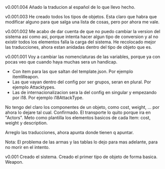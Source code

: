 v0.001.004
Añado la traducion al español de lo que llevo hecho.

v0.001.003
He creado todos los tipos de objetos.
Esta claro que habra que modificar alguno para que salga una lista de cosas, pero por ahora me vale.

v0.001.002
Me acabo de dar cuenta de que no puedo cambiar la version del sistema asi como asi, porque intenta hacer algun tipo de conversion y al no existir todos los elementos falla la carga del sistema.
He recolocado mejor las traducciones, ahora estan anidadas dentro del tipo de objeto que es.

v0.001.001
Voy a cambiar las nomenclaturas de las variables, porque ya con pocas veo que cuando haya muchas sera un handicap.
- Con item para las que saltan del template.json. Por ejemplo itemWeapon.
- Las que vayan dentro del config por ser grupos, seran en plural. Por ejemplo Attacktypes.
- Las de internacionalizacion sera la del config en singular y empezando por i18. Por ejemplo i18AttackType.

No tengo del claro los componentes de un objeto, como cost, weight, ... por ahora lo dejare tal cual. Confirmado.
El transporte lo quito porque ira en "Actors".
Meto como plantilla los elementos basicos de cada Item: cost, weight y description.

Arreglo las traducciones, ahora apunta donde tienen q apuntar.

Nota: El problema de las armas y las tablas lo dejo para mas adelante, para no morir en el intento.

v0.001
Creado el sistema.
Creado el primer tipo de objeto de forma basica. Weapon.
